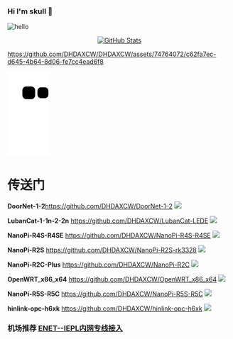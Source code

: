 ### Hi I'm skull 👋
![hello](https://views.whatilearened.today/views/github/DHDAXCW/deplives.svg)

<p align="center">
    <a href="https://github.com/DHDAXCW">
      <img alt="GitHub Stats" src="https://github-readme-stats.vercel.app/api?username=DHDAXCW&include_all_commits=true&count_private=false&bg_color=30,e96443,904e95&title_color=fff&text_color=fff" />
    </a>
</p>


https://github.com/DHDAXCW/DHDAXCW/assets/74764072/c62fa7ec-d645-4b64-8d06-fe7cc4ead6f8

![](https://raw.githubusercontent.com/DHDAXCW/DHDAXCW/output/github-snake.svg)

# 传送门

**DoorNet-1-2**https://github.com/DHDAXCW/DoorNet-1-2      <img src="https://img.shields.io/github/downloads/DHDAXCW/DoorNet-1-2/total.svg?style=for-the-badge&color=32C955"/>

**LubanCat-1-1n-2-2n** https://github.com/DHDAXCW/LubanCat-LEDE       <img src="https://img.shields.io/github/downloads/DHDAXCW/LubanCat-LEDE/total.svg?style=for-the-badge&color=32C955"/>

**NanoPi-R4S-R4SE** https://github.com/DHDAXCW/NanoPi-R4S-R4SE        <img src="https://img.shields.io/github/downloads/DHDAXCW/NanoPi-R4S-R4SE/total.svg?style=for-the-badge&color=32C955"/>

**NanoPi-R2S** https://github.com/DHDAXCW/NanoPi-R2S-rk3328      <img src="https://img.shields.io/github/downloads/DHDAXCW/NanoPi-R2S-rk3328/total.svg?style=for-the-badge&color=32C955"/>

**NanoPi-R2C-Plus**  https://github.com/DHDAXCW/NanoPi-R2C        <img src="https://img.shields.io/github/downloads/DHDAXCW/NanoPi-R2C/total.svg?style=for-the-badge&color=32C955"/>

**OpenWRT_x86_x64** https://github.com/DHDAXCW/OpenWRT_x86_x64       <img src="https://img.shields.io/github/downloads/DHDAXCW/OpenWRT_x86_x64/total.svg?style=for-the-badge&color=32C955"/>

**NanoPi-R5S-R5C** https://github.com/DHDAXCW/NanoPi-R5S-R5C       <img src="https://img.shields.io/github/downloads/DHDAXCW/NanoPi-R5S-R5C/total.svg?style=for-the-badge&color=32C955"/>

**hinlink-opc-h6xk** https://github.com/DHDAXCW/hinlink-opc-h6xk           <img src="https://img.shields.io/github/downloads/DHDAXCW/hinlink-opc-h6xk/total.svg?style=for-the-badge&color=32C955"/>

### 机场推荐 [ENET--IEPL内网专线接入](https://www.easy2023.com/#/register?code=Ut7iWMrk)
